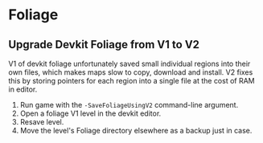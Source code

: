Foliage
=======

Upgrade Devkit Foliage from V1 to V2
------------------------------------

V1 of devkit foliage unfortunately saved small individual regions into their own files, which makes maps slow to copy, download and install. V2 fixes this by storing pointers for each region into a single file at the cost of RAM in editor.

1. Run game with the `-SaveFoliageUsingV2` command-line argument.
2. Open a foliage V1 level in the devkit editor.
3. Resave level.
4. Move the level's Foliage directory elsewhere as a backup just in case.
